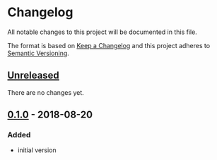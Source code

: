 # Changelog

All notable changes to this project will be documented in this file.

The format is based on [Keep a Changelog](http://keepachangelog.com/en/1.0.0/)
and this project adheres to [Semantic Versioning](http://semver.org/spec/v2.0.0.html).


## [Unreleased]

There are no changes yet.


## [0.1.0] - 2018-08-20

### Added

- initial version


[Unreleased]: https://bitbucket.org/shelacek/plotery/branches/compare/master..v0.1.0
[0.1.0]: https://bitbucket.org/shelacek/plotery/commits/tag/v0.1.0
